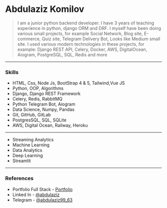 # Abdulaziz Komilov

> I am a junior python backend developer. I have 3 years of teaching experience in python, django ORM and DRF. I myself have been doing various small projects, for example Social Network, Blog site, E-commerce, Quiz site, Telegram Delivery Bot, Looks like Medium small site. I used various modern technologies in these projects, for example: Django REST API, Celery, Docker, AWS, DigitalOcean, Aiogram, PostgreSQL, SQL, Redis and more

---

### Skills

- HTML, Css, Node Js, BootStrap 4 & 5, Tailwind,Vue JS 
- Python, OOP, Algorithms 
- Django, Django REST Framework
- Celery, Redis, RabbitMQ
- Python Telegram Bot, Aiogram
- Data Science, Numpy, Pandas
- Git, GitHub, GitLab
- PostgresSQL, SQL, SQLite
- AWS, Digital Ocean, Railway, Heroku
---
- Streaming Analytics
- Machine Learning
- Data Analytics
- Deep Learning
- Streamlit

---

### References

- Portfolio Full Stack - [Portfolio](https://t.me/abdulaziz_portfolio_dev)
- Linked In - [@abdulaziz](www.linkedin.com/in/abdulaziz-komilov)
- Telegram - [@abdulaziz99_63](https://t.me/abdulaziz99_63)
